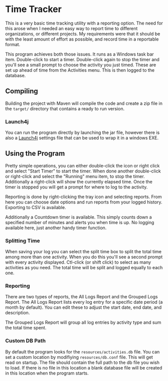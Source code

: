# Time Tracker

This is a very basic time tracking utility with a reporting option. The need for this arose when I needed an easy way to report time to different organizations, or different projects. My requirements were that it should be with the least amount of effort as possible, and record time in a reportable format. 

This program achieves both those issues. It runs as a Windows task bar item. Double-click to start a timer. Double-click again to stop the timer and you'll see a small prompt to choose the activity you just timed. These are set up ahead of time from the Activities menu. This is then logged to the database. 

## Compiling

Building the project with Maven will compile the code and create a zip file in the ```target/``` directory that contains a ready to run version. 

### Launch4j

You can run the program directly by launching the jar file, however there is also a [Launch4j](http://launch4j.sourceforge.net/) settings file that can be used to wrap it in a windows EXE. 

## Using the Program

Pretty simple operations, you can either double-click the icon or right click and select "Start Timer" to start the timer. When done another double-click or right-click and select the "Running" menu item, to stop the timer. Additionally a right-click will show the currently elapsed time. Once the timer is stopped you will get a prompt for where to log to the activity. 

Reporting is done by right-clicking the tray icon and selecting reports. From here you can choose date options and run reports from your logged history. Exporting to CSV is available. 

Additionally a Countdown timer is available. This simply counts down a specified number of minutes and alerts you when time is up. No logging available here, just another handy timer function. 

### Splitting Time

When saving your log you can select the split time box to split the total time among more than one activity. When you do this you'll see a second prompt with every activity displayed. Ctl-click (or shift click) to select as many activities as you need. The total time will be split and logged equally to each one. 

### Reporting

There are two types of reports, the All Logs Report and the Grouped Logs Report. The All Logs Report lists every log entry for a specific date period (a month by default). You can edit these to adjust the start date, end date, and description. 

The Grouped Logs Report will group all log entries by activity type and sum the total time spent. 

### Custom DB Path 

By default the program looks for the ```resources/activities.db``` file. You can set a custom location by modifiying ```resources/db.conf``` file. This will get read on startup. The file should contain the full path to the db file you wish to load. If there is no file in this location a blank database file will be created in this location when the program starts. 